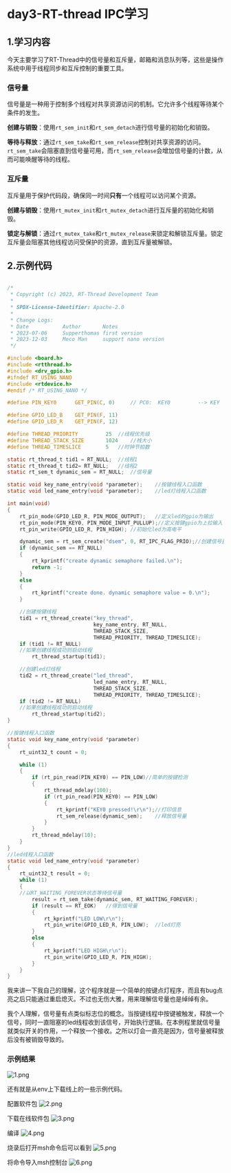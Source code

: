 # day3-RT-thread IPC学习

## 1.学习内容

今天主要学习了RT-Thread中的信号量和互斥量，邮箱和消息队列等，这些是操作系统中用于线程同步和互斥控制的重要工具。

### 信号量

信号量是一种用于控制多个线程对共享资源访问的机制。它允许多个线程等待某个条件的发生。

**创建与销毁**：使用`rt_sem_init`和`rt_sem_detach`进行信号量的初始化和销毁。

**等待与释放**：通过`rt_sem_take`和`rt_sem_release`控制对共享资源的访问。`rt_sem_take`会阻塞直到信号量可用，而`rt_sem_release`会增加信号量的计数，从而可能唤醒等待的线程。

### 互斥量

互斥量用于保护代码段，确保同一时间**只有**一个线程可以访问某个资源。

**创建与销毁**：使用`rt_mutex_init`和`rt_mutex_detach`进行互斥量的初始化和销毁。

**锁定与解锁**：通过`rt_mutex_take`和`rt_mutex_release`来锁定和解锁互斥量。锁定互斥量会阻塞其他线程访问受保护的资源，直到互斥量被解锁。

## 2.示例代码
```c

/*
 * Copyright (c) 2023, RT-Thread Development Team
 *
 * SPDX-License-Identifier: Apache-2.0
 *
 * Change Logs:
 * Date           Author       Notes
 * 2023-07-06     Supperthomas first version
 * 2023-12-03     Meco Man     support nano version
 */

#include <board.h>
#include <rtthread.h>
#include <drv_gpio.h>
#ifndef RT_USING_NANO
#include <rtdevice.h>
#endif /* RT_USING_NANO */

#define PIN_KEY0      GET_PIN(C, 0)     // PC0:  KEY0         --> KEY

#define GPIO_LED_B    GET_PIN(F, 11)
#define GPIO_LED_R    GET_PIN(F, 12)

#define THREAD_PRIORITY         25	//线程优先级
#define THREAD_STACK_SIZE       1024	//栈大小
#define THREAD_TIMESLICE        5	//时钟节拍数

static rt_thread_t tid1 = RT_NULL;	//线程1
static rt_thread_t tid2= RT_NULL;	//线程2
static rt_sem_t dynamic_sem = RT_NULL;	//信号量

static void key_name_entry(void *parameter);	//按键线程入口函数
static void led_name_entry(void *parameter);	//led灯线程入口函数

int main(void)
{
    rt_pin_mode(GPIO_LED_R, PIN_MODE_OUTPUT);	//定义led的gpio为输出
    rt_pin_mode(PIN_KEY0, PIN_MODE_INPUT_PULLUP);//定义按键gpio为上拉输入
    rt_pin_write(GPIO_LED_R, PIN_HIGH);	//初始化led为高电平

    dynamic_sem = rt_sem_create("dsem", 0, RT_IPC_FLAG_PRIO);//创建信号量
    if (dynamic_sem == RT_NULL)
    {
        rt_kprintf("create dynamic semaphore failed.\n");
        return -1;
    }
    else
    {
        rt_kprintf("create done. dynamic semaphore value = 0.\n");
    }

	//创建按键线程
    tid1 = rt_thread_create("key_thread",
                            key_name_entry, RT_NULL,
                            THREAD_STACK_SIZE,
                            THREAD_PRIORITY, THREAD_TIMESLICE);
    if (tid1 != RT_NULL)
	//如果创建线程成功则启动线程
        rt_thread_startup(tid1);

	//创建led灯线程
    tid2 = rt_thread_create("led_thread",
                            led_name_entry, RT_NULL,
                            THREAD_STACK_SIZE,
                            THREAD_PRIORITY, THREAD_TIMESLICE);
    if (tid2 != RT_NULL)
	//如果创建线程成功则启动线程
        rt_thread_startup(tid2);
}

//按键线程入口函数
static void key_name_entry(void *parameter)
{
    rt_uint32_t count = 0;

    while (1)
    {
        if (rt_pin_read(PIN_KEY0) == PIN_LOW)//简单的按键检测
        {
            rt_thread_mdelay(100);
            if (rt_pin_read(PIN_KEY0) == PIN_LOW)
            {
                rt_kprintf("KEY0 pressed!\r\n");//打印信息
                rt_sem_release(dynamic_sem);	//释放信号量
            }
        }
        rt_thread_mdelay(10);
    }
}
//led线程入口函数
static void led_name_entry(void *parameter)
{
    rt_uint32_t result = 0;
    while (1)
    {	
	//以RT_WAITING_FOREVER状态等待信号量
        result = rt_sem_take(dynamic_sem, RT_WAITING_FOREVER);
        if (result == RT_EOK)	//得到信号量
        {
            rt_kprintf("LED LOW\r\n");
            rt_pin_write(GPIO_LED_R, PIN_LOW);	//led灯亮
        }
        else
        {
            rt_kprintf("LED HIGH\r\n");
            rt_pin_write(GPIO_LED_R, PIN_HIGH);
        }
    }
}

```
我来讲一下我自己的理解，这个程序就是一个简单的按键点灯程序，而且有bug点亮之后只能通过重启熄灭。不过也无伤大雅，用来理解信号量也是绰绰有余。

我个人理解，信号量有点类似标志位的概念。当按键线程中按键被触发，释放一个信号，同时一直阻塞的led线程收到该信号，开始执行逻辑。在本例程里就信号量就类似开关的作用，一个释放一个接收。之所以灯会一直亮是因为，信号量被释放后没有被销毁导致的。

### 示例结果

![1.png](./picture/1.png)

还有就是从env上下载线上的一些示例代码。

配置软件包
![2.png](./picture/1.png)

下载在线软件包
![3.png](./picture/1.png)

编译
![4.png](./picture/1.png)

烧录后打开msh命令后可以看到
![5.png](./picture/1.png)

将命令导入msh控制台
![6.png](./picture/1.png)


